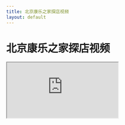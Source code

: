 ```yaml
---
title: 北京康乐之家探店视频
layout: default
---
```


# 北京康乐之家探店视频

<iframe src="https://www.bilibili.com/你的视频链接"></iframe>
